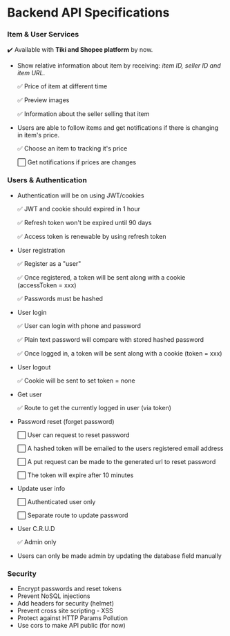 <!-- # Web service distributing crawled data from crawlers. -->
<!-- :white_check_mark: -->

# Backend API Specifications

### Item & User Services
<!-- - Data for chart showing price of item at the different time. -->
  :heavy_check_mark: Available with **Tiki and Shopee platform** by now.

- Show relative information about item by receiving: *item ID, seller ID and item URL*.

  :white_check_mark: Price of item at different time

  :white_check_mark: Preview images

  :white_check_mark: Information about the seller selling that item

- Users are able to follow items and get notifications if there is changing in item's price.

  :white_check_mark: Choose an item to tracking it's price

  :white_large_square: Get notifications if prices are changes



### Users & Authentication
- Authentication will be on using JWT/cookies
  
  :white_check_mark: JWT and cookie should expired in 1 hour
  
  :white_check_mark: Refresh token won't be expired until 90 days 

  :white_check_mark: Access token is renewable by using refresh token
- User registration

  :white_check_mark: Register as a "user"

  :white_check_mark: Once registered, a token will be sent along with a cookie (accessToken = xxx)

  :white_check_mark: Passwords must be hashed
- User login

  :white_check_mark: User can login with phone and password

  :white_check_mark: Plain text password will compare with stored hashed password

  :white_check_mark: Once logged in, a token will be sent along with a cookie (token = xxx)
- User logout

  :white_check_mark: Cookie will be sent to set token = none
- Get user

  :white_check_mark: Route to get the currently logged in user (via token)
- Password reset (forget password)

  :white_large_square: User can request to reset password

  :white_large_square: A hashed token will be emailed to the users registered email address

  :white_large_square: A put request can be made to the generated url to reset password

  :white_large_square: The token will expire after 10 minutes
- Update user info

  :white_large_square: Authenticated user only

  :white_large_square: Separate route to update password
- User C.R.U.D

  :white_check_mark: Admin only
- Users can only be made admin by updating the database field manually

### Security
- Encrypt passwords and reset tokens
- Prevent NoSQL injections
- Add headers for security (helmet)
- Prevent cross site scripting - XSS
- Protect against HTTP Params Pollution
- Use cors to make API public (for now)